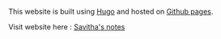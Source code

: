 This website is built using [Hugo](https://gohugo.io/) and hosted on [Github pages](https://pages.github.com/).

Visit website here : [Savitha's notes](https://g-savitha.github.io/)
